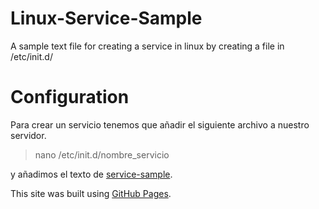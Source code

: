 # Linux-Service-Sample
A sample text file for creating a service in linux by creating a file in /etc/init.d/

# Configuration
Para crear un servicio tenemos que añadir el siguiente archivo a nuestro servidor.

> nano /etc/init.d/nombre_servicio

y añadimos el texto de [service-sample](https://github.com/JaimeADalton/Linux-Service-Sample/blob/master/service-sample). 



This site was built using [GitHub Pages](https://pages.github.com/).
